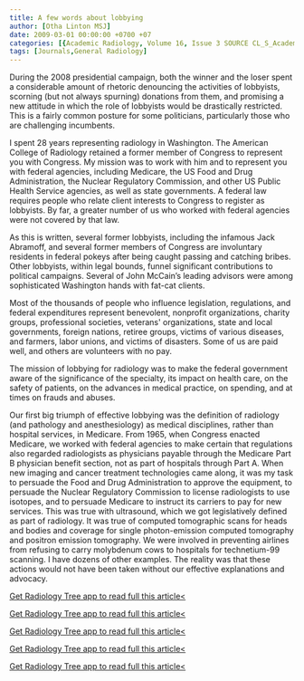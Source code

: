 ```yaml
---
title: A few words about lobbying
author: [Otha Linton MSJ]
date: 2009-03-01 00:00:00 +0700 +07
categories: [{Academic Radiology, Volume 16, Issue 3 SOURCE CL_S_AcademicRadiologyVolume16Issue3 1}]
tags: [Journals,General Radiology]
---
```

During the 2008 presidential campaign, both the winner and the loser spent a considerable amount of rhetoric denouncing the activities of lobbyists, scorning (but not always spurning) donations from them, and promising a new attitude in which the role of lobbyists would be drastically restricted. This is a fairly common posture for some politicians, particularly those who are challenging incumbents.

I spent 28 years representing radiology in Washington. The American College of Radiology retained a former member of Congress to represent you with Congress. My mission was to work with him and to represent you with federal agencies, including Medicare, the US Food and Drug Administration, the Nuclear Regulatory Commission, and other US Public Health Service agencies, as well as state governments. A federal law requires people who relate client interests to Congress to register as lobbyists. By far, a greater number of us who worked with federal agencies were not covered by that law.

As this is written, several former lobbyists, including the infamous Jack Abramoff, and several former members of Congress are involuntary residents in federal pokeys after being caught passing and catching bribes. Other lobbyists, within legal bounds, funnel significant contributions to political campaigns. Several of John McCain’s leading advisors were among sophisticated Washington hands with fat-cat clients.

Most of the thousands of people who influence legislation, regulations, and federal expenditures represent benevolent, nonprofit organizations, charity groups, professional societies, veterans' organizations, state and local governments, foreign nations, retiree groups, victims of various diseases, and farmers, labor unions, and victims of disasters. Some of us are paid well, and others are volunteers with no pay.

The mission of lobbying for radiology was to make the federal government aware of the significance of the specialty, its impact on health care, on the safety of patients, on the advances in medical practice, on spending, and at times on frauds and abuses.

Our first big triumph of effective lobbying was the definition of radiology (and pathology and anesthesiology) as medical disciplines, rather than hospital services, in Medicare. From 1965, when Congress enacted Medicare, we worked with federal agencies to make certain that regulations also regarded radiologists as physicians payable through the Medicare Part B physician benefit section, not as part of hospitals through Part A. When new imaging and cancer treatment technologies came along, it was my task to persuade the Food and Drug Administration to approve the equipment, to persuade the Nuclear Regulatory Commission to license radiologists to use isotopes, and to persuade Medicare to instruct its carriers to pay for new services. This was true with ultrasound, which we got legislatively defined as part of radiology. It was true of computed tomographic scans for heads and bodies and coverage for single photon-emission computed tomography and positron emission tomography. We were involved in preventing airlines from refusing to carry molybdenum cows to hospitals for technetium-99 scanning. I have dozens of other examples. The reality was that these actions would not have been taken without our effective explanations and advocacy.

[Get Radiology Tree app to read full this article<](https://clinicalpub.com/app)

[Get Radiology Tree app to read full this article<](https://clinicalpub.com/app)

[Get Radiology Tree app to read full this article<](https://clinicalpub.com/app)

[Get Radiology Tree app to read full this article<](https://clinicalpub.com/app)

[Get Radiology Tree app to read full this article<](https://clinicalpub.com/app)